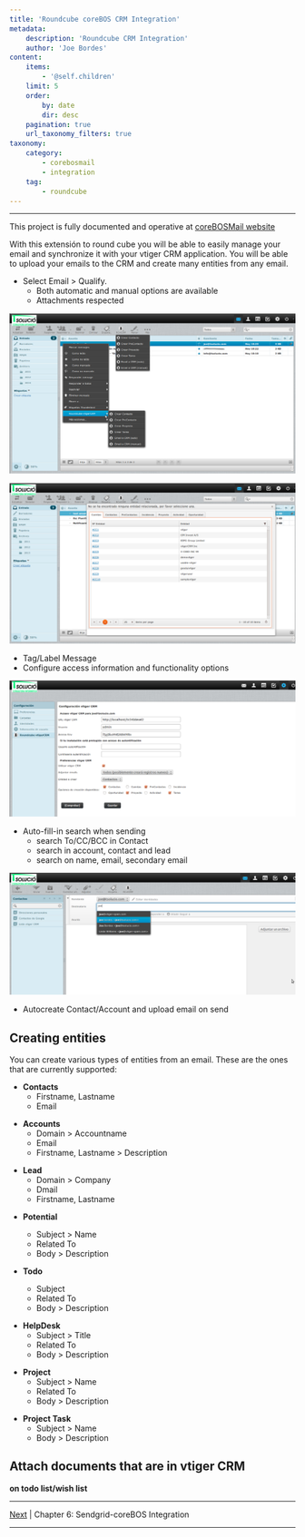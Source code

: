 ```yaml
---
title: 'Roundcube coreBOS CRM Integration'
metadata:
    description: 'Roundcube CRM Integration'
    author: 'Joe Bordes'
content:
    items:
        - '@self.children'
    limit: 5
    order:
        by: date
        dir: desc
    pagination: true
    url_taxonomy_filters: true
taxonomy:
    category:
        - corebosmail
        - integration
    tag:
        - roundcube 
---
```

---

<div class="notices blue"> This project is fully documented and
operative at <a href="https://corebosmail.tsolucio.com/">coreBOSMail website</a>     
</div> 

With this extensión to round cube you will be able to easily manage your
email and synchronize it with your vtiger CRM application. You will be
able to upload your emails to the CRM and create many entities from any
email.

-   Select Email &gt; Qualify.
    -   Both automatic and manual options are available
    -   Attachments respected

![](rcvt_menus.png?width=90%) 

![](rcvt_captureentity.png?width=90%) 


-   Tag/Label Message
-   Configure access information and functionality options

![](rcvt_config.png?width=90%)

-   Auto-fill-in search when sending
    -   search To/CC/BCC in Contact
    -   search in account, contact and lead
    -   search on name, email, secondary email

![](rcvt_autofillin.png?width=90%)

-   Autocreate Contact/Account and upload email on send

Creating entities
-----------------

You can create various types of entities from an email. These are the
ones that are currently supported:

-   **Contacts**
    -   Firstname, Lastname
    -   Email

<!-- -->

-   **Accounts**
    -   Domain &gt; Accountname
    -   Email
    -   Firstname, Lastname &gt; Description

<!-- -->

-   **Lead**
    -   Domain &gt; Company
    -   Dmail
    -   Firstname, Lastname

<!-- -->

-   **Potential**
      * Subject > Name
      * Related To
      * Body > Description

-   **Todo**
    -   Subject
    -   Related To
    -   Body &gt; Description

<!-- -->

-   **HelpDesk**
    -   Subject &gt; Title
    -   Related To
    -   Body &gt; Description

<!-- -->

-   **Project**
    -   Subject &gt; Name
    -   Related To
    -   Body &gt; Description

<!-- -->

-   **Project Task**
    -   Subject &gt; Name
    -   Body &gt; Description

Attach documents that are in vtiger CRM
---------------------------------------

**on todo list/wish list**

------------------------------------------------------------------------

[Next](http://localhost/coreBOSDocumentation/extensions-integrations/integration/sendgrid) | Chapter 6: Sendgrid-coreBOS Integration

------------------------------------------------------------------------